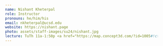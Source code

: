 ```yaml
---
name: Nishant Kheterpal
role: Instructor
pronouns: he/him/his
email: nkheterpal@ucsd.edu
website: https://nishant.page
photo: assets/staff-images/su24/nishant.jpg
lecture: TuTh 11a-1:50p <a href="https://map.concept3d.com/?id=1005#!ct/18312,63891,65653?m/576556?s/MOS_Main">Mosaic 0204</a>, W 11a-12:50p <a href="https://map.concept3d.com/?id=1005#!ce/17962?ct/18312,63891,65653?m/232275?s/mandeville?mc/32.878890137483424,-117.239418?z/18?lvl/0?share">Mandeville Hall B-104 </a>
---
```

